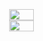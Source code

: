<div width="100%" style="display: flex; flex-direction:row; align-items:center; justify-content: center;">
  <a href="https://github.com/gillianfranco" ></a>
  <div>
    <img width="100%" src="https://github-readme-stats.vercel.app/api?username=gillianfranco&show_icons=true&theme=dracula">
    <img width="100%" src="https://github-readme-stats.vercel.app/api/top-langs/?username=gillianfranco&layout-compact&langs_count=16&theme=dracula">
  </div>
</div>
